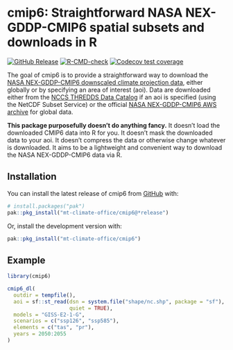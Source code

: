 
<!-- README.md is generated from README.Rmd. Please edit that file -->

# cmip6: Straightforward NASA NEX-GDDP-CMIP6 spatial subsets and downloads in R

<!-- badges: start -->

[![GitHub
Release](https://img.shields.io/github/v/release/mt-climate-office/cmip6)](https://github.com/mt-climate-office/cmip6/releases/latest)
[![R-CMD-check](https://github.com/mt-climate-office/cmip6/actions/workflows/R-CMD-check.yaml/badge.svg)](https://github.com/mt-climate-office/cmip6/actions/workflows/R-CMD-check.yaml)
[![Codecov test
coverage](https://codecov.io/gh/mt-climate-office/cmip6/branch/main/graph/badge.svg)](https://app.codecov.io/gh/mt-climate-office/cmip6?branch=main)
<!-- badges: end -->

The goal of cmip6 is to provide a straightforward way to download the
[NASA NEX-GDDP-CMIP6 downscaled climate projection
data](https://www.nccs.nasa.gov/services/data-collections/land-based-products/nex-gddp-cmip6),
either globally or by specifying an area of interest (aoi). Data are
downloaded either from the [NCCS THREDDS Data
Catalog](https://ds.nccs.nasa.gov/thredds/catalog/AMES/NEX/GDDP-CMIP6/catalog.html)
if an aoi is specified (using the NetCDF Subset Service) or the official
[NASA NEX-GDDP-CMIP6 AWS
archive](https://nex-gddp-cmip6.s3.us-west-2.amazonaws.com/index.html)
for global data.

**This package purposefully doesn’t do anything fancy.** It doesn’t load
the downloaded CMIP6 data into R for you. It doesn’t mask the downloaded
data to your aoi. It doesn’t compress the data or otherwise change
whatever is downloaded. It aims to be a lightweight and convenient way
to download the NASA NEX-GDDP-CMIP6 data via R.

## Installation

You can install the latest release of cmip6 from
[GitHub](https://github.com/) with:

``` r
# install.packages("pak")
pak::pkg_install("mt-climate-office/cmip6@*release")
```

Or, install the development version with:

``` r
pak::pkg_install("mt-climate-office/cmip6")
```

## Example

``` r
library(cmip6)

cmip6_dl(
  outdir = tempfile(),
  aoi = sf::st_read(dsn = system.file("shape/nc.shp", package = "sf"),
                    quiet = TRUE),
  models = "GISS-E2-1-G",
  scenarios = c("ssp126", "ssp585"),
  elements = c("tas", "pr"),
  years = 2050:2055
)
```
